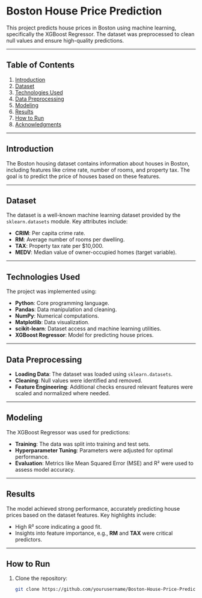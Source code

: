 # Boston House Price Prediction

This project predicts house prices in Boston using machine learning, specifically the XGBoost Regressor. The dataset was preprocessed to clean null values and ensure high-quality predictions.

---

## Table of Contents
1. [Introduction](#introduction)
2. [Dataset](#dataset)
3. [Technologies Used](#technologies-used)
4. [Data Preprocessing](#data-preprocessing)
5. [Modeling](#modeling)
6. [Results](#results)
7. [How to Run](#how-to-run)
8. [Acknowledgments](#acknowledgments)

---

## Introduction
The Boston housing dataset contains information about houses in Boston, including features like crime rate, number of rooms, and property tax. The goal is to predict the price of houses based on these features.

---

## Dataset
The dataset is a well-known machine learning dataset provided by the `sklearn.datasets` module. Key attributes include:
- **CRIM**: Per capita crime rate.
- **RM**: Average number of rooms per dwelling.
- **TAX**: Property tax rate per $10,000.
- **MEDV**: Median value of owner-occupied homes (target variable).

---

## Technologies Used
The project was implemented using:
- **Python**: Core programming language.
- **Pandas**: Data manipulation and cleaning.
- **NumPy**: Numerical computations.
- **Matplotlib**: Data visualization.
- **scikit-learn**: Dataset access and machine learning utilities.
- **XGBoost Regressor**: Model for predicting house prices.

---

## Data Preprocessing
- **Loading Data**: The dataset was loaded using `sklearn.datasets`.
- **Cleaning**: Null values were identified and removed.
- **Feature Engineering**: Additional checks ensured relevant features were scaled and normalized where needed.

---

## Modeling
The XGBoost Regressor was used for predictions:
- **Training**: The data was split into training and test sets.
- **Hyperparameter Tuning**: Parameters were adjusted for optimal performance.
- **Evaluation**: Metrics like Mean Squared Error (MSE) and R² were used to assess model accuracy.

---

## Results
The model achieved strong performance, accurately predicting house prices based on the dataset features. Key highlights include:
- High R² score indicating a good fit.
- Insights into feature importance, e.g., **RM** and **TAX** were critical predictors.

---

## How to Run
1. Clone the repository:
   ```bash
   git clone https://github.com/yourusername/Boston-House-Price-Prediction.git
